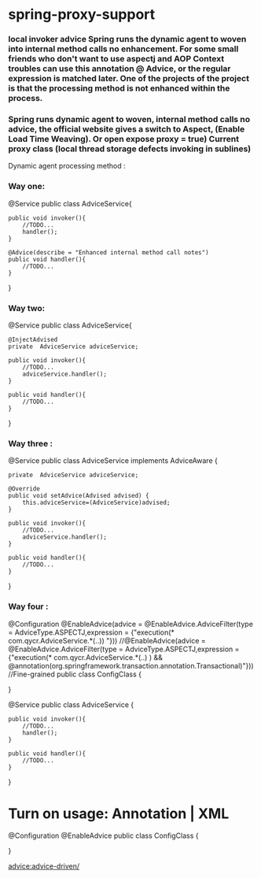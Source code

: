 # spring-proxy-support
<h3>local invoker advice 
   Spring runs the dynamic agent to woven into internal method calls no enhancement. 
   For some small friends who don't want to use aspectj and AOP Context troubles can use 
   this annotation @ Advice, or the regular expression is matched later. 
   One of the projects of the project is that the processing method is not enhanced within the process.
</h3>
 <h3>
   Spring runs dynamic agent to woven, internal method calls no advice, the official website gives a switch to Aspect, 
   (Enable Load Time Weaving). Or open expose proxy = true) Current proxy class (local thread storage defects invoking in sublines)
 </h3>
  Dynamic agent processing method :

<h3>Way one:</h3>

@Service
public class AdviceService{

    public void invoker(){
        //TODO...
        handler();
    }

    @Advice(describe = "Enhanced internal method call notes")
    public void handler(){
        //TODO...
    }

}

<h3>Way two:</h3>

  @Service
  public class AdviceService{

    @InjectAdvised
    private  AdviceService adviceService;

    public void invoker(){
        //TODO...
        adviceService.handler();
    }

    public void handler(){
        //TODO...
    }

 }

<h3>Way three :</h3>

@Service
public class AdviceService implements AdviceAware {

    private  AdviceService adviceService;

    @Override
    public void setAdvice(Advised advised) {
        this.adviceService=(AdviceService)advised;
    }

    public void invoker(){
        //TODO...
        adviceService.handler();
    }

    public void handler(){
        //TODO...
    }

}


<h3>Way four :</h3>
@Configuration
@EnableAdvice(advice = @EnableAdvice.AdviceFilter(type = AdviceType.ASPECTJ,expression = {"execution(* com.qycr.AdviceService.*(..)) "}))
//@EnableAdvice(advice = @EnableAdvice.AdviceFilter(type = AdviceType.ASPECTJ,expression = {"execution(* com.qycr.AdviceService.*(..) ) && @annotation(org.springframework.transaction.annotation.Transactional)"}))  //Fine-grained
public class ConfigClass {


}

@Service
public class AdviceService {

    public void invoker(){
        //TODO...
        handler();
    }

    public void handler(){
        //TODO...
    }

}
<h1>Turn on usage:   Annotation | XML</h1>

@Configuration
@EnableAdvice
public class ConfigClass {


}

<?xml version="1.0" encoding="UTF-8"?>
<beans xmlns="http://www.springframework.org/schema/beans"
xmlns:xsi="http://www.w3.org/2001/XMLSchema-instance"
xmlns:advice="http://www.qycr.framework/schema/advice"
xsi:schemaLocation="http://www.springframework.org/schema/beans
http://www.springframework.org/schema/beans/spring-beans.xsd
http://www.qycr.framework/schema/advice
http://www.qycr.framework/schema/advice/spring-advice.xsd">

<advice:advice-driven/>

</beans>
